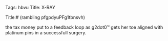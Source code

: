 Tags: hbvu
Title: X-RAY  
  
Title:# (rambling pfgpdyuPFg1tbnsvh)  
  
the tax money put to a feedback loop as g2dot0™ gets her toe aligned with platinum pins in a successfull surgery.
